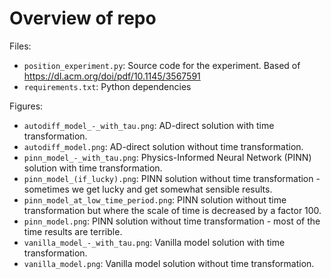 # Overview of repo
Files:
- `position_experiment.py`: Source code for the experiment. Based of https://dl.acm.org/doi/pdf/10.1145/3567591
- `requirements.txt`: Python dependencies

Figures:
- `autodiff_model_-_with_tau.png`: AD-direct solution with time transformation.
- `autodiff_model.png`: AD-direct solution without time transformation.
- `pinn_model_-_with_tau.png`: Physics-Informed Neural Network (PINN) solution with time transformation.
- `pinn_model_(if_lucky).png`: PINN solution without time transformation - sometimes we get lucky and get somewhat sensible results.
- `pinn_model_at_low_time_period.png`: PINN solution without time transformation but where the scale of time is decreased by a factor 100.
- `pinn_model.png`: PINN solution without time transformation - most of the time results are terrible.
- `vanilla_model_-_with_tau.png`: Vanilla model solution with time transformation.
- `vanilla_model.png`: Vanilla model solution without time transformation.